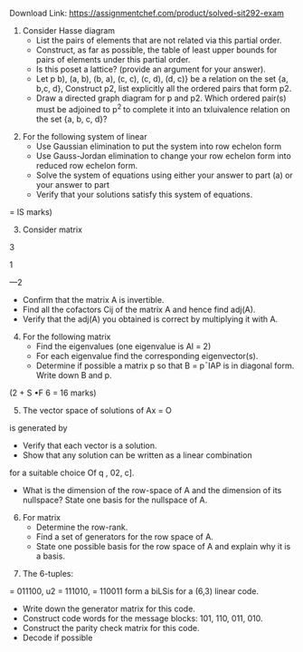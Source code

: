 Download Link: https://assignmentchef.com/product/solved-sit292-exam
<br>
<ol>

 <li>Consider Hasse diagram

  <ul>

   <li>List the pairs of elements that are not related via this partial order.</li>

   <li>Construct, as far as possible, the table of least upper bounds for pairs of elements under this partial order.</li>

   <li>Is this poset a lattice? (provide an argument for your answer).</li>

   <li>Let p b), (a, b), (b, a), (c, c), (c, d), (d, c)} be a relation on the set {a, b,c, d}, Construct p2, list explicitly all the ordered pairs that form p2.</li>

   <li>Draw a directed graph diagram for p and p2. Which ordered pair(s) must be adjoined to p<sup>2 </sup>to complete it into an txluivalence relation on the set {a, b, c, d}?</li>

  </ul></li>

</ol>

<ol start="2">

 <li>For the following system of linear

  <ul>

   <li>Use Gaussian elimination to put the system into row echelon form</li>

   <li>Use Gauss-Jordan elimination to change your row echelon form into reduced row echelon form.</li>

   <li>Solve the system of equations using either your answer to part (a) or your answer to part</li>

   <li>Verify that your solutions satisfy this system of equations.</li>

  </ul></li>

</ol>

= IS marks)

<ol start="3">

 <li>Consider matrix</li>

</ol>

3

1

—2

<ul>

 <li>Confirm that the matrix A is invertible.</li>

 <li>Find all the cofactors Cij of the matrix A and hence find adj(A).</li>

 <li>Verify that the adj(A) you obtained is correct by multiplying it with A.</li>

</ul>




<ol start="4">

 <li>For the following matrix

  <ul>

   <li>Find the eigenvalues (one eigenvalue is Al = 2)</li>

   <li>For each eigenvalue find the corresponding eigenvector(s).</li>

   <li>Determine if possible a matrix p so that B = p¯IAP is in diagonal form. Write down B and p.</li>

  </ul></li>

</ol>

(2 + S •F 6 = 16 marks)

<ol start="5">

 <li>The vector space of solutions of Ax = O</li>

</ol>

is generated by

<ul>

 <li>Verify that each vector is a solution.</li>

 <li>Show that any solution can be written as a linear combination</li>

</ul>

for a suitable choice Of q , 02, c].

<ul>

 <li>What is the dimension of the row-space of A and the dimension of its nullspace? State one basis for the nullspace of A.</li>

</ul>

<ol start="6">

 <li>For matrix

  <ul>

   <li>Determine the row-rank.</li>

   <li>Find a set of generators for the row space of A.</li>

   <li>State one possible basis for the row space of A and explain why it is a basis.</li>

  </ul></li>

</ol>




<ol start="7">

 <li>The 6-tuples:</li>

</ol>

= 011100, u2 = 111010, = 110011 form a biLSis for a (6,3) linear code.

<ul>

 <li>Write down the generator matrix for this code.</li>

 <li>Construct code words for the message blocks: 101, 110, 011, 010.</li>

 <li>Construct the parity check matrix for this code.</li>

 <li>Decode if possible</li>

</ul>